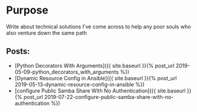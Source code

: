 # Purpose
Write about technical solutions I've come across to help any poor souls who also venture down the same path



## Posts:

* [Python Decorators With Arguments]({{ site.baseurl }}{% post_url 2019-05-09-python_decorators_with_arguments %})
* [Dynamic Resource Config in Ansible]({{ site.baseurl }}{% post_url 2019-05-13-dynamic-resource-config-in-ansible %})
* [configure Public Samba Share With No Authentication]({{ site.baseurl }}{% post_url 2019-07-22-configure-public-samba-share-with-no-authentication %})
